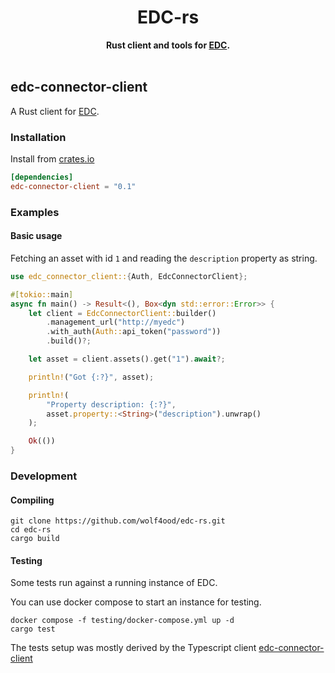 

<h1 align="center">EDC-rs</h1>
<div align="center">
  <strong>
    Rust client and tools for <a href="https://github.com/eclipse-edc/Connector">EDC</a>.
  </strong>
</div>

<br />


## edc-connector-client 

A Rust client for [EDC](https://github.com/eclipse-edc/Connector).



### Installation


Install from [crates.io](https://crates.io/)

```toml
[dependencies]
edc-connector-client = "0.1"
```


### Examples


#### Basic usage


Fetching an asset with id `1` and reading the `description` property as string.

```rust
use edc_connector_client::{Auth, EdcConnectorClient};

#[tokio::main]
async fn main() -> Result<(), Box<dyn std::error::Error>> {
    let client = EdcConnectorClient::builder()
        .management_url("http://myedc")
        .with_auth(Auth::api_token("password"))
        .build()?;

    let asset = client.assets().get("1").await?;

    println!("Got {:?}", asset);

    println!(
        "Property description: {:?}",
        asset.property::<String>("description").unwrap()
    );

    Ok(())
}
```


### Development


#### Compiling

```
git clone https://github.com/wolf4ood/edc-rs.git
cd edc-rs
cargo build
```


#### Testing 

Some tests run against a running instance of EDC.

You can use docker compose to start an instance for testing. 

```
docker compose -f testing/docker-compose.yml up -d
cargo test 
```

The tests setup was mostly derived by the Typescript client [edc-connector-client](https://github.com/Think-iT-Labs/edc-connector-client)



